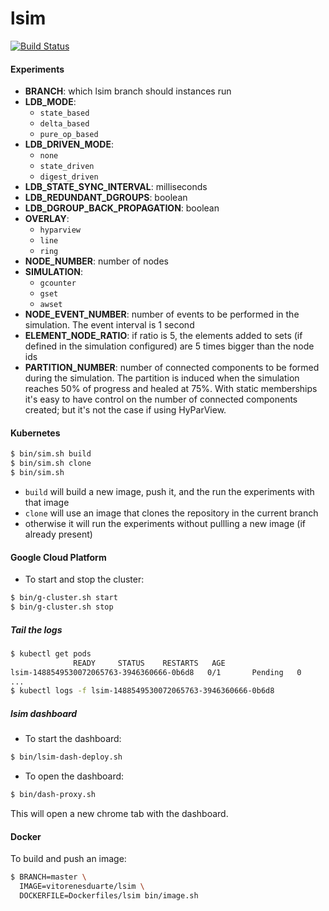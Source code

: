 # lsim

[![Build Status](https://travis-ci.org/vitorenesduarte/lsim.svg?branch=master)](https://travis-ci.org/vitorenesduarte/lsim/)


#### Experiments

- __BRANCH__: which lsim branch should instances run
- __LDB_MODE__:
  - `state_based`
  - `delta_based`
  - `pure_op_based`
- __LDB_DRIVEN_MODE__:
  - `none`
  - `state_driven`
  - `digest_driven`
- __LDB_STATE_SYNC_INTERVAL__: milliseconds
- __LDB_REDUNDANT_DGROUPS__: boolean
- __LDB_DGROUP_BACK_PROPAGATION__: boolean
- __OVERLAY__:
  - `hyparview`
  - `line`
  - `ring`
- __NODE_NUMBER__: number of nodes
- __SIMULATION__:
  - `gcounter`
  - `gset`
  - `awset`
- __NODE_EVENT_NUMBER__: number of events to be performed in
the simulation. The event interval is 1 second
- __ELEMENT_NODE_RATIO__: if ratio is 5, the elements added to
sets (if defined in the simulation configured)  are 5 times
bigger than the node ids
- __PARTITION_NUMBER__: number of connected components to be formed
during the simulation. The partition is induced when the simulation
reaches 50% of progress and healed at 75%. With static memberships
it's easy to have control on the number of connected components
created; but it's not the case if using HyParView.


#### Kubernetes

```bash
$ bin/sim.sh build
$ bin/sim.sh clone
$ bin/sim.sh
```

- `build` will build a new image, push it, and the run the experiments with that image
- `clone` will use an image that clones the repository in the current branch
- otherwise it will run the experiments without pullling a new image (if already present)


#### Google Cloud Platform

- To start and stop the cluster:

```bash
$ bin/g-cluster.sh start
$ bin/g-cluster.sh stop
```

##### Tail the logs

```bash
$ kubectl get pods
              READY     STATUS    RESTARTS   AGE
lsim-1488549530072065763-3946360666-0b6d8   0/1       Pending   0
...
$ kubectl logs -f lsim-1488549530072065763-3946360666-0b6d8
```


##### lsim dashboard

- To start the dashboard:
```bash
$ bin/lsim-dash-deploy.sh
```

- To open the dashboard:

```bash
$ bin/dash-proxy.sh
```

This will open a new chrome tab with the dashboard.


#### Docker
To build and push an image:

```bash
$ BRANCH=master \
  IMAGE=vitorenesduarte/lsim \
  DOCKERFILE=Dockerfiles/lsim bin/image.sh
```
